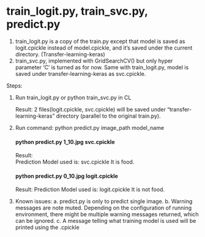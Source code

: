 # train_logit.py, train_svc.py, predict.py 

1. train_logit.py is a copy of the train.py except that model is saved as logit.cpickle instead of model.cpickle, and it’s saved under the current directory. (Transfer-learning-keras) 
2. train_svc.py, implemented with GridSearchCV() but only hyper parameter ‘C’ is turned as for now. Same with train_logit.py, model is saved under transfer-learning-keras as svc.cpickle. 

Steps: 

1. Run train_logit.py or python train_svc.py in CL

	Result:  2 files(logit.cpickle, svc.cpickle) will be saved under “transfer-learning-keras” directory (parallel to the original train.py). 

2. Run command:    python predict.py image_path model_name  
   
   #### python predict.py 1_10.jpg svc.cpickle 

	Result:  
		Prediction Model used is: svc.cpickle 
		It is food. 
   #### python predict.py 0_10.jpg logit.cpickle 

	Result:
	Prediction Model used is: logit.cpickle 
	It is not food. 


3. Known issues:
	a. predict.py is only to predict single image. 
 	b. Warning messages are note muted. Depending on the configuration of running environment, there might be multiple warning messages returned, which can be ignored. 
	c. A message telling what training model is used will be printed using the .cpickle
